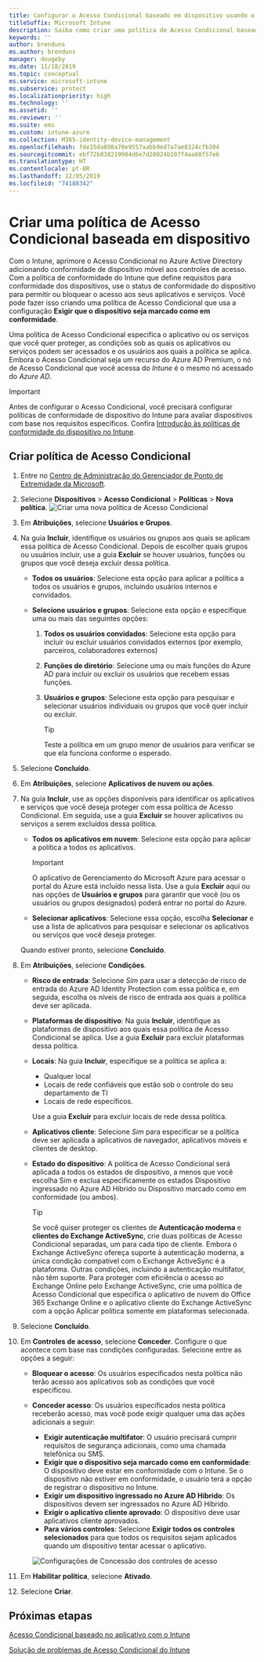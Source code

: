 ```yaml
---
title: Configurar o Acesso Condicional baseado em dispositivo usando o Intune
titleSuffix: Microsoft Intune
description: Saiba como criar uma política de Acesso Condicional baseada em dispositivo com base na conformidade de dispositivo do Microsoft Intune e no gerenciamento de aplicativo móvel.
keywords: ''
author: brenduns
ms.author: brenduns
manager: dougeby
ms.date: 11/18/2019
ms.topic: conceptual
ms.service: microsoft-intune
ms.subservice: protect
ms.localizationpriority: high
ms.technology: ''
ms.assetid: ''
ms.reviewer: ''
ms.suite: ems
ms.custom: intune-azure
ms.collection: M365-identity-device-management
ms.openlocfilehash: fde15da898a70e9557aabb9ed7a7ae8324cfb304
ms.sourcegitcommit: ebf72b038219904d6e7d20024b107f4aa68f57e6
ms.translationtype: HT
ms.contentlocale: pt-BR
ms.lasthandoff: 12/05/2019
ms.locfileid: "74188342"
---
```

# <a name="create-a-device-based-conditional-access-policy"></a>Criar uma política de Acesso Condicional baseada em dispositivo

Com o Intune, aprimore o Acesso Condicional no Azure Active Directory adicionando conformidade de dispositivo móvel aos controles de acesso. Com a política de conformidade do Intune que define requisitos para conformidade dos dispositivos, use o status de conformidade do dispositivo para permitir ou bloquear o acesso aos seus aplicativos e serviços. Você pode fazer isso criando uma política de Acesso Condicional que usa a configuração **Exigir que o dispositivo seja marcado como em conformidade**.

Uma política de Acesso Condicional especifica o aplicativo ou os serviços que você quer proteger, as condições sob as quais os aplicativos ou serviços podem ser acessados e os usuários aos quais a política se aplica. Embora o Acesso Condicional seja um recurso do Azure AD Premium, o nó de Acesso Condicional que você acessa do *Intune* é o mesmo nó acessado do *Azure AD*.

> [!IMPORTANT]
> Antes de configurar o Acesso Condicional, você precisará configurar políticas de conformidade de dispositivo do Intune para avaliar dispositivos com base nos requisitos específicos. Confira [Introdução às políticas de conformidade do dispositivo no Intune](device-compliance-get-started.md).

## <a name="create-conditional-access-policy"></a>Criar política de Acesso Condicional

1. Entre no [Centro de Administração do Gerenciador de Ponto de Extremidade da Microsoft](https://go.microsoft.com/fwlink/?linkid=2109431).

2. Selecione **Dispositivos** > **Acesso Condicional** > **Políticas** > **Nova política**.
  ![Criar uma nova política de Acesso Condicional](./media/create-conditional-access-intune/create-ca.png)

3. Em **Atribuições**, selecione **Usuários e Grupos**.

4. Na guia **Incluir**, identifique os usuários ou grupos aos quais se aplicam essa política de Acesso Condicional. Depois de escolher quais grupos ou usuários incluir, use a guia **Excluir** se houver usuários, funções ou grupos que você deseja excluir dessa política.

   - **Todos os usuários**: Selecione esta opção para aplicar a política a todos os usuários e grupos, incluindo usuários internos e convidados.

   - **Selecione usuários e grupos**: Selecione esta opção e especifique uma ou mais das seguintes opções:
  
     1. **Todos os usuários convidados**: Selecione esta opção para incluir ou excluir usuários convidados externos (por exemplo, parceiros, colaboradores externos)

     2. **Funções de diretório**: Selecione uma ou mais funções do Azure AD para incluir ou excluir os usuários que recebem essas funções.

     3. **Usuários e grupos**: Selecione esta opção para pesquisar e selecionar usuários individuais ou grupos que você quer incluir ou excluir.

        > [!TIP]
        > Teste a política em um grupo menor de usuários para verificar se que ela funciona conforme o esperado.

5. Selecione **Concluído**.

6. Em **Atribuições**, selecione **Aplicativos de nuvem ou ações**.

7. Na guia **Incluir**, use as opções disponíveis para identificar os aplicativos e serviços que você deseja proteger com essa política de Acesso Condicional. Em seguida, use a guia **Excluir** se houver aplicativos ou serviços a serem excluídos dessa política.

   - **Todos os aplicativos em nuvem**: Selecione esta opção para aplicar a política a todos os aplicativos.
     > [!IMPORTANT]
     > O aplicativo de Gerenciamento do Microsoft Azure para acessar o portal do Azure está incluído nessa lista. Use a guia **Excluir** aqui ou nas opções de **Usuários e grupos** para garantir que você (ou os usuários ou grupos designados) poderá entrar no portal do Azure. 

   - **Selecionar aplicativos**: Selecione essa opção, escolha **Selecionar** e use a lista de aplicativos para pesquisar e selecionar os aplicativos ou serviços que você deseja proteger.

   Quando estiver pronto, selecione **Concluído**.

8. Em **Atribuições**, selecione **Condições**.

   - **Risco de entrada**: Selecione *Sim* para usar a detecção de risco de entrada do Azure AD Identity Protection com essa política e, em seguida, escolha os níveis de risco de entrada aos quais a política deve ser aplicada.

   - **Plataformas de dispositivo**: Na guia **Incluir**, identifique as plataformas de dispositivo aos quais essa política de Acesso Condicional se aplica. Use a guia **Excluir** para excluir plataformas dessa política.

   - **Locais**: Na guia **Incluir**, especifique se a política se aplica a:
     - Qualquer local
     - Locais de rede confiáveis que estão sob o controle do seu departamento de TI
     - Locais de rede específicos.

     Use a guia **Excluir** para excluir locais de rede dessa política.

   - **Aplicativos cliente**: Selecione *Sim* para especificar se a política deve ser aplicada a aplicativos de navegador, aplicativos móveis e clientes de desktop.

   - **Estado do dispositivo**: A política de Acesso Condicional será aplicada a todos os estados de dispositivo, a menos que você escolha Sim e exclua especificamente os estados Dispositivo ingressado no Azure AD Híbrido ou Dispositivo marcado como em conformidade (ou ambos).

     > [!TIP]
     > Se você quiser proteger os clientes de **Autenticação moderna** e **clientes do Exchange ActiveSync**, crie duas políticas de Acesso Condicional separadas, um para cada tipo de cliente. Embora o Exchange ActiveSync ofereça suporte à autenticação moderna, a única condição compatível com o Exchange ActiveSync é a plataforma. Outras condições, incluindo a autenticação multifator, não têm suporte. Para proteger com eficiência o acesso ao Exchange Online pelo Exchange ActiveSync, crie uma política de Acesso Condicional que especifica o aplicativo de nuvem do Office 365 Exchange Online e o aplicativo cliente do Exchange ActiveSync com a opção Aplicar política somente em plataformas selecionada.

9. Selecione **Concluído**.

10. Em **Controles de acesso**, selecione **Conceder**. Configure o que acontece com base nas condições configuradas.  Selecione entre as opções a seguir:

    - **Bloquear o acesso**: Os usuários especificados nesta política não terão acesso aos aplicativos sob as condições que você especificou.
    - **Conceder acesso**: Os usuários especificados nesta política receberão acesso, mas você pode exigir qualquer uma das ações adicionais a seguir:
      - **Exigir autenticação multifator**: O usuário precisará cumprir requisitos de segurança adicionais, como uma chamada telefônica ou SMS.
      - **Exigir que o dispositivo seja marcado como em conformidade**: O dispositivo deve estar em conformidade com o Intune. Se o dispositivo não estiver em conformidade, o usuário terá a opção de registrar o dispositivo no Intune.
      - **Exigir um dispositivo ingressado no Azure AD Híbrido**: Os dispositivos devem ser ingressados no Azure AD Híbrido.
      - **Exigir o aplicativo cliente aprovado**: O dispositivo deve usar aplicativos cliente aprovados. 
      - **Para vários controles**: Selecione **Exigir todos os controles selecionados** para que todos os requisitos sejam aplicados quando um dispositivo tentar acessar o aplicativo.

      ![Configurações de Concessão dos controles de acesso](./media/create-conditional-access-intune/create-ca-grant-access-settings.png)

11. Em **Habilitar política**, selecione **Ativado**.

12. Selecione **Criar**.

## <a name="next-steps"></a>Próximas etapas

[Acesso Condicional baseado no aplicativo com o Intune](app-based-conditional-access-intune.md)

[Solução de problemas de Acesso Condicional do Intune](https://support.microsoft.com/help/4456106)
